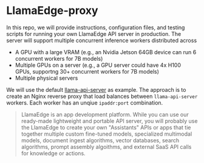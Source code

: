 # LlamaEdge-proxy

In this repo, we will provide instructions, configuration files, and testing scripts for running your own LlamaEdge API server in production. The server will support multiple concurrent inference workers distributed across

* A GPU with a large VRAM (e.g., an Nvidia Jetson 64GB device can run 6 concurrent workers for 7B models)
* Multiple GPUs on a server (e.g., a GPU server could have 4x H100 GPUs, supportng 30+ concurrent workers for 7B models) 
* Multiple physical servers

We will use the default [llama-api-server]() as example. The approach is to create an Nginx reverse proxy that load balances between `llama-api-server` workers. Each worker has an unqiue `ipaddr:port` combination.

> LlamaEdge is an app development platform. While you can use our ready-made lightweight and portable API server, you will probably use the LlamaEdge to create your own "Assistants" APIs or apps that tie together multiple custom fine-tuned models, specialized multimodal models, document ingest algorithms, vector databases, search algorithms, prompt assembly algoithms, and external SaaS API calls for knowledge or actions. 

